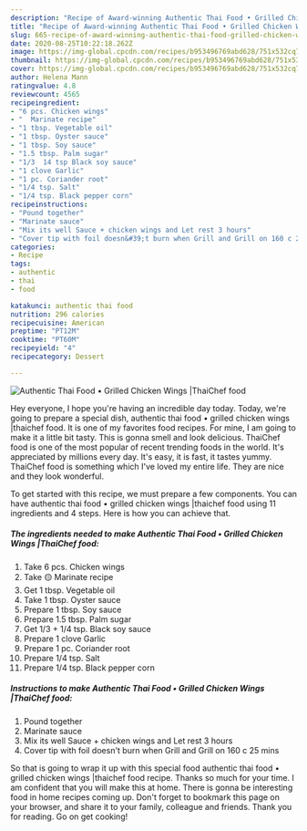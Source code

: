```yaml
---
description: "Recipe of Award-winning Authentic Thai Food • Grilled Chicken Wings |ThaiChef food"
title: "Recipe of Award-winning Authentic Thai Food • Grilled Chicken Wings |ThaiChef food"
slug: 665-recipe-of-award-winning-authentic-thai-food-grilled-chicken-wings-thaichef-food
date: 2020-08-25T10:22:18.262Z
image: https://img-global.cpcdn.com/recipes/b953496769abd628/751x532cq70/authentic-thai-food-•-grilled-chicken-wings-thaichef-food-recipe-main-photo.jpg
thumbnail: https://img-global.cpcdn.com/recipes/b953496769abd628/751x532cq70/authentic-thai-food-•-grilled-chicken-wings-thaichef-food-recipe-main-photo.jpg
cover: https://img-global.cpcdn.com/recipes/b953496769abd628/751x532cq70/authentic-thai-food-•-grilled-chicken-wings-thaichef-food-recipe-main-photo.jpg
author: Helena Mann
ratingvalue: 4.8
reviewcount: 4565
recipeingredient:
- "6 pcs. Chicken wings"
- "  Marinate recipe"
- "1 tbsp. Vegetable oil"
- "1 tbsp. Oyster sauce"
- "1 tbsp. Soy sauce"
- "1.5 tbsp. Palm sugar"
- "1/3  14 tsp Black soy sauce"
- "1 clove Garlic"
- "1 pc. Coriander root"
- "1/4 tsp. Salt"
- "1/4 tsp. Black pepper corn"
recipeinstructions:
- "Pound together"
- "Marinate sauce"
- "Mix its well Sauce + chicken wings and Let rest 3 hours"
- "Cover tip with foil doesn&#39;t burn when Grill and Grill on 160 c 25 mins"
categories:
- Recipe
tags:
- authentic
- thai
- food

katakunci: authentic thai food 
nutrition: 296 calories
recipecuisine: American
preptime: "PT12M"
cooktime: "PT60M"
recipeyield: "4"
recipecategory: Dessert

---
```



![Authentic Thai Food • Grilled Chicken Wings |ThaiChef food](https://img-global.cpcdn.com/recipes/b953496769abd628/751x532cq70/authentic-thai-food-•-grilled-chicken-wings-thaichef-food-recipe-main-photo.jpg)

Hey everyone, I hope you're having an incredible day today. Today, we're going to prepare a special dish, authentic thai food • grilled chicken wings |thaichef food. It is one of my favorites food recipes. For mine, I am going to make it a little bit tasty. This is gonna smell and look delicious.
ThaiChef food is one of the most popular of recent trending foods in the world. It's appreciated by millions every day. It's easy, it is fast, it tastes yummy. ThaiChef food is something which I've loved my entire life. They are nice and they look wonderful.




To get started with this recipe, we must prepare a few components. You can have authentic thai food • grilled chicken wings |thaichef food using 11 ingredients and 4 steps. Here is how you can achieve that.

<!--inarticleads1-->

##### The ingredients needed to make Authentic Thai Food • Grilled Chicken Wings |ThaiChef food:

1. Take 6 pcs. Chicken wings
1. Take  🟡 Marinate recipe
1. Get 1 tbsp. Vegetable oil
1. Take 1 tbsp. Oyster sauce
1. Prepare 1 tbsp. Soy sauce
1. Prepare 1.5 tbsp. Palm sugar
1. Get 1/3 + 1/4 tsp. Black soy sauce
1. Prepare 1 clove Garlic
1. Prepare 1 pc. Coriander root
1. Prepare 1/4 tsp. Salt
1. Prepare 1/4 tsp. Black pepper corn




<!--inarticleads2-->

##### Instructions to make Authentic Thai Food • Grilled Chicken Wings |ThaiChef food:

1. Pound together
1. Marinate sauce
1. Mix its well Sauce + chicken wings and Let rest 3 hours
1. Cover tip with foil doesn&#39;t burn when Grill and Grill on 160 c 25 mins




So that is going to wrap it up with this special food authentic thai food • grilled chicken wings |thaichef food recipe. Thanks so much for your time. I am confident that you will make this at home. There is gonna be interesting food in home recipes coming up. Don't forget to bookmark this page on your browser, and share it to your family, colleague and friends. Thank you for reading. Go on get cooking!
